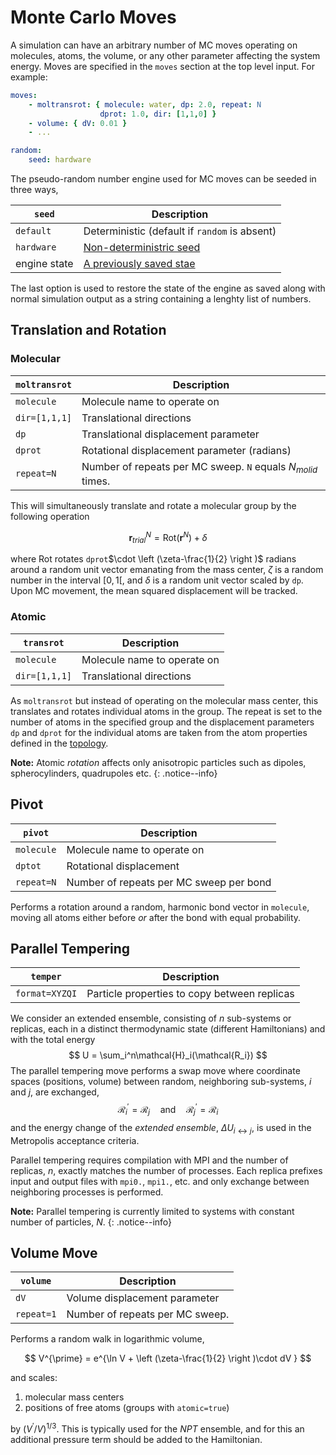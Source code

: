 ---
---
<script type="text/x-mathjax-config">
MathJax.Hub.Config({
  tex2jax: {inlineMath: [['$','$'], ['\\(','\\)']]}
});
</script>
<script src="https://cdnjs.cloudflare.com/ajax/libs/mathjax/2.7.0/MathJax.js?config=TeX-AMS-MML_HTMLorMML" type="text/javascript"></script>

# Monte Carlo Moves

A simulation can have an arbitrary number of MC moves operating on molecules, atoms, the volume, or
any other parameter affecting the system energy. Moves are specified in the `moves` section
at the top level input. For example:

~~~ yaml
moves:
    - moltransrot: { molecule: water, dp: 2.0, repeat: N
                    dprot: 1.0, dir: [1,1,0] }
    - volume: { dV: 0.01 }
    - ...

random:
    seed: hardware
~~~

The pseudo-random number engine used for MC moves can be seeded in three ways,

`seed`       | Description
-----------  | ----------------------------------------------
`default`    | Deterministic (default if `random` is absent)
`hardware`   | [Non-deterministric seed](http://en.cppreference.com/w/cpp/numeric/random/random_device)
engine state | [A previously saved stae](http://en.cppreference.com/w/cpp/numeric/random/mersenne_twister_engine/operator_ltltgtgt)

The last option is used to restore the state of the engine as saved along with normal simulation
output as a string containing a lenghty list of numbers.

## Translation and Rotation

### Molecular

`moltransrot`    |  Description
---------------- |  ---------------------------------
`molecule`       |  Molecule name to operate on
`dir=[1,1,1]`    |  Translational directions
`dp`             |  Translational displacement parameter
`dprot`          |  Rotational displacement parameter (radians)
`repeat=N`       |  Number of repeats per MC sweep. `N` equals $N_{molid}$ times.

This will simultaneously translate and rotate a molecular group by the following operation

$$
\textbf{r}^N_{trial} = \mbox{Rot}(\textbf{r}^N) + \delta
$$

where $\mbox{Rot}$ rotates `dprot`$\cdot \left (\zeta-\frac{1}{2} \right )$ radians around a random unit vector
emanating from the mass center,
$\zeta$ is a random number in the interval $[0,1[$, and
$\delta$ is a random unit vector scaled by `dp`.
Upon MC movement, the mean squared displacement
will be tracked.

### Atomic

`transrot`       |  Description
---------------- |  ---------------------------------
`molecule`       |  Molecule name to operate on
`dir=[1,1,1]`    |  Translational directions

As `moltransrot` but instead of operating on the molecular mass center, this translates
and rotates individual atoms in the group. The repeat is set to the number of atoms in the specified group and the displacement parameters `dp` and `dprot` for the individual atoms are taken from the atom properties defined in the [topology](../topology).

**Note:**
Atomic _rotation_ affects only anisotropic particles such as dipoles, spherocylinders, quadrupoles etc.
{: .notice--info}

## Pivot

`pivot`          | Description
---------------- | ----------------------------
`molecule`       | Molecule name to operate on
`dptot`          | Rotational displacement
`repeat=N`       | Number of repeats per MC sweep per bond

Performs a rotation around a random, harmonic bond vector in `molecule`, moving all atoms
either before _or_ after the bond with equal probability.

## Parallel Tempering

`temper`         | Description
---------------- | --------------------------------------------
`format=XYZQI`   | Particle properties to copy between replicas

We consider an extended ensemble, consisting of _n_
sub-systems or replicas, each in a distinct thermodynamic state (different
Hamiltonians) and with the total energy
$$
U = \sum_i^n\mathcal{H}_i(\mathcal{R_i})
$$
The parallel tempering move performs a swap move where coordinate
spaces (positions, volume) between random, neighboring sub-systems, _i_ and _j_, are exchanged,
$$
\mathcal{R}_i^{\prime} = \mathcal{R}_j \quad \text{and} \quad \mathcal{R}_j^{\prime} = \mathcal{R}_i
$$
and the energy change of the _extended ensemble_, $\Delta U_{i\leftrightarrow j}$, is used in the
Metropolis acceptance criteria.

Parallel tempering requires compilation with MPI and the number
of replicas, _n_, exactly matches the number of processes. Each
replica prefixes input and output files with `mpi0.`, `mpi1.`,
etc. and only exchange between neighboring processes is performed.

**Note:**
Parallel tempering is currently limited to systems with
constant number of particles, $N$.
{: .notice--info}

## Volume Move <a name="volumemove"></a>

`volume`         |  Description
---------------- |  ---------------------------------
`dV`             |  Volume displacement parameter
`repeat=1`       |  Number of repeats per MC sweep.

Performs a random walk in logarithmic volume,

$$
V^{\prime} = e^{\ln V + \left (\zeta-\frac{1}{2} \right )\cdot dV }
$$

and scales:

1. molecular mass centers
2. positions of free atoms (groups with `atomic=true`)

by $(V^{\prime}/V)^{1/3}$. This is typically used for the $NPT$ ensemble, and for this an additional pressure term should be added to the Hamiltonian.
